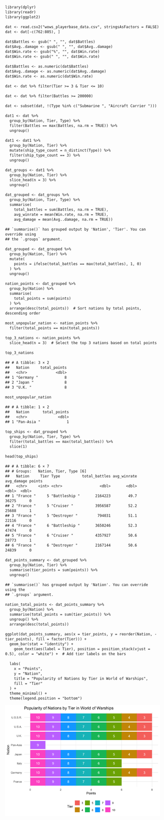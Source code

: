     library(dplyr)
    library(readr)
    library(ggplot2)

    dat <- read.csv2("wows_playerbase_data.csv", stringsAsFactors = FALSE)
    dat <- dat[-c(762:805), ]

    dat$Battles <- gsub(" ", "", dat$Battles) 
    dat$Avg..damage <- gsub(" ", "", dat$Avg..damage) 
    dat$Win.rate <- gsub("%", "", dat$Win.rate)  
    dat$Win.rate <- gsub(" ", "", dat$Win.rate)

    dat$Battles <- as.numeric(dat$Battles) 
    dat$Avg..damage <- as.numeric(dat$Avg..damage) 
    dat$Win.rate <- as.numeric(dat$Win.rate) 

    dat <- dat %>% filter(Tier >= 3 & Tier <= 10)

    dat <- dat %>% filter(Battles >= 200000)

    dat <- subset(dat, !(Type %in% c("Submarine ", "Aircraft Carrier ")))

    dat1 <- dat %>%
      group_by(Nation, Tier, Type) %>%
      filter(Battles == max(Battles, na.rm = TRUE)) %>%
      ungroup()

    dat1 <- dat1 %>%
      group_by(Nation, Tier) %>%
      mutate(ship_type_count = n_distinct(Type)) %>%
      filter(ship_type_count == 3) %>%
      ungroup()

    dat_groups <- dat1 %>%
      group_by(Nation, Tier) %>%
      slice_head(n = 3) %>%  
      ungroup()

    dat_grouped <- dat_groups %>%
      group_by(Nation, Tier, Type) %>%
      summarise(
        total_battles = sum(Battles, na.rm = TRUE), 
        avg_winrate = mean(Win.rate, na.rm = TRUE), 
        avg_damage = mean(Avg..damage, na.rm = TRUE))

    ## `summarise()` has grouped output by 'Nation', 'Tier'. You can override using
    ## the `.groups` argument.

    dat_grouped <- dat_grouped %>%
      group_by(Nation, Tier) %>%
      mutate(
        points = ifelse(total_battles == max(total_battles), 1, 0)
      ) %>%
      ungroup()

    nation_points <- dat_grouped %>%
      group_by(Nation) %>%
      summarise(
        total_points = sum(points)
      ) %>%
      arrange(desc(total_points))  # Sort nations by total points, descending order

    most_unpopular_nation <- nation_points %>%
      filter(total_points == min(total_points))

    top_3_nations <- nation_points %>%
      slice_head(n = 3)  # Select the top 3 nations based on total points

    top_3_nations

    ## # A tibble: 3 × 2
    ##   Nation     total_points
    ##   <chr>             <dbl>
    ## 1 "Germany "            8
    ## 2 "Japan "              8
    ## 3 "U.K. "               8

    most_unpopular_nation

    ## # A tibble: 1 × 2
    ##   Nation      total_points
    ##   <chr>              <dbl>
    ## 1 "Pan-Asia "            1

    top_ships <- dat_grouped %>%
      group_by(Nation, Tier, Type) %>%
      filter(total_battles == max(total_battles)) %>% 
      slice(1) 

    head(top_ships)

    ## # A tibble: 6 × 7
    ## # Groups:   Nation, Tier, Type [6]
    ##   Nation     Tier Type          total_battles avg_winrate avg_damage points
    ##   <chr>     <int> <chr>                 <dbl>       <dbl>      <dbl>  <dbl>
    ## 1 "France "     5 "Battleship "       2164223        49.7      36275      0
    ## 2 "France "     5 "Cruiser "          3956587        52.2      25688      1
    ## 3 "France "     5 "Destroyer "         794031        51.1      22116      0
    ## 4 "France "     6 "Battleship "       3650246        52.3      47474      0
    ## 5 "France "     6 "Cruiser "          4357927        50.6      28773      1
    ## 6 "France "     6 "Destroyer "        2167144        50.6      24839      0

    dat_points_summary <- dat_grouped %>%
      group_by(Nation, Tier) %>%
      summarise(tier_points = sum(points)) %>%
      ungroup()

    ## `summarise()` has grouped output by 'Nation'. You can override using the
    ## `.groups` argument.

    nation_total_points <- dat_points_summary %>%
      group_by(Nation) %>%
      summarise(total_points = sum(tier_points)) %>%
      ungroup() %>%
      arrange(desc(total_points))

    ggplot(dat_points_summary, aes(x = tier_points, y = reorder(Nation, -tier_points), fill = factor(Tier))) +
      geom_bar(stat = "identity") +
        geom_text(aes(label = Tier), position = position_stack(vjust = 0.5), color = "white") +  # Add tier labels on the bars

      labs(
        x = "Points",
        y = "Nation",
        title = "Popularity of Nations by Tier in World of Warships",
        fill = "Tier"
      ) +
      theme_minimal() +
      theme(legend.position = "bottom")

![](Solution_for_Denis_files/figure-markdown_strict/unnamed-chunk-14-1.png)
